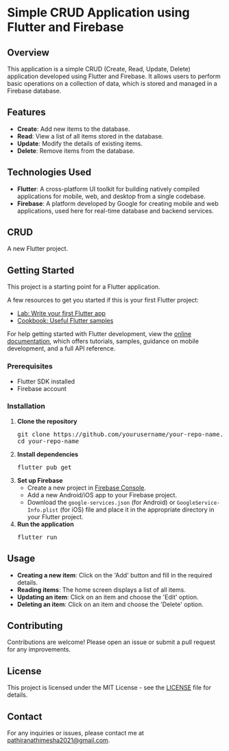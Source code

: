 <!DOCTYPE html>
<html lang="en">
<head>
    <meta charset="UTF-8">
    <meta name="viewport" content="width=device-width, initial-scale=1.0">
    
  
</head>
<body>
    <h1>Simple CRUD Application using Flutter and Firebase</h1>
    <h2>Overview</h2>
    <p>This application is a simple CRUD (Create, Read, Update, Delete) application developed using Flutter and Firebase.
        It allows users to perform basic operations on a collection of data, which is stored and managed in a Firebase
        database.</p>
    <h2>Features</h2>
    <ul>
        <li><strong>Create</strong>: Add new items to the database.</li>
        <li><strong>Read</strong>: View a list of all items stored in the database.</li>
        <li><strong>Update</strong>: Modify the details of existing items.</li>
        <li><strong>Delete</strong>: Remove items from the database.</li>
    </ul>
    <h2>Technologies Used</h2>
    <ul>
        <li><strong>Flutter</strong>: A cross-platform UI toolkit for building natively compiled applications for
            mobile, web, and desktop from a single codebase.</li>
        <li><strong>Firebase</strong>: A platform developed by Google for creating mobile and web applications, used
            here for real-time database and backend services.</li>
    </ul>
    <h2>CRUD</h2>
    <p>A new Flutter project.</p>
    <h2>Getting Started</h2>
    <p>This project is a starting point for a Flutter application.</p>
    <p>A few resources to get you started if this is your first Flutter project:</p>
    <ul>
        <li><a href="https://docs.flutter.dev/get-started/codelab">Lab: Write your first Flutter app</a></li>
        <li><a href="https://docs.flutter.dev/cookbook">Cookbook: Useful Flutter samples</a></li>
    </ul>
    <p>For help getting started with Flutter development, view the <a href="https://docs.flutter.dev/">online documentation</a>,
        which offers tutorials, samples, guidance on mobile development, and a full API reference.</p>
    <h3>Prerequisites</h3>
    <ul>
        <li>Flutter SDK installed</li>
        <li>Firebase account</li>
    </ul>
    <h3>Installation</h3>
    <ol>
        <li><strong>Clone the repository</strong>
            <pre>git clone https://github.com/yourusername/your-repo-name.git
cd your-repo-name</pre>
        </li>
        <li><strong>Install dependencies</strong>
            <pre>flutter pub get</pre>
        </li>
        <li><strong>Set up Firebase</strong>
            <ul>
                <li>Create a new project in <a href="https://console.firebase.google.com/">Firebase Console</a>.</li>
                <li>Add a new Android/iOS app to your Firebase project.</li>
                <li>Download the <code>google-services.json</code> (for Android) or <code>GoogleService-Info.plist</code>
                    (for iOS) file and place it in the appropriate directory in your Flutter project.</li>
            </ul>
        </li>
        <li><strong>Run the application</strong>
            <pre>flutter run</pre>
        </li>
    </ol>
    <h2>Usage</h2>
    <ul>
        <li><strong>Creating a new item</strong>: Click on the 'Add' button and fill in the required details.</li>
        <li><strong>Reading items</strong>: The home screen displays a list of all items.</li>
        <li><strong>Updating an item</strong>: Click on an item and choose the 'Edit' option.</li>
        <li><strong>Deleting an item</strong>: Click on an item and choose the 'Delete' option.</li>
    </ul>
    <h2>Contributing</h2>
    <p>Contributions are welcome! Please open an issue or submit a pull request for any improvements.</p>
    <h2>License</h2>
    <p>This project is licensed under the MIT License - see the <a href="LICENSE">LICENSE</a> file for details.</p>
<h2>Contact</h2>
    <p>For any inquiries or issues, please contact me at <a href="mailto:pathiranathimesha2021@gmail.com">pathiranathimesha2021@gmail.com</a>.</p>
</body>
</html>
